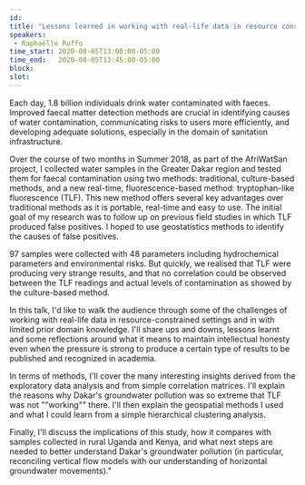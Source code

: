```yaml
---
id: 
title: "Lessons learned in working with real-life data in resource constrained settings with limited domain knowledge"
speakers:
 - Raphaëlle Roffo
time_start: 2020-08-05T13:00:00-05:00
time_end:   2020-08-05T13:45:00-05:00
block: 
slot: 
---
```


Each day, 1.8 billion individuals drink water contaminated with faeces. Improved faecal matter detection methods are crucial in identifying causes of water contamination, communicating risks to users more efficiently, and developing adequate solutions, especially in the domain of sanitation infrastructure.

Over the course of two months in Summer 2018, as part of the AfriWatSan project, I collected water samples in the Greater Dakar region and tested them for faecal contamination using two methods: traditional, culture-based methods, and a new real-time, fluorescence-based method: tryptophan-like fluorescence (TLF). This new method offers several key advantages over traditional methods as it is portable, real-time and easy to use. The initial goal of my research was to follow up on previous field studies in which TLF produced false positives. I hoped to use geostatistics methods to identify the causes of false positives.

97 samples were collected with 48 parameters including hydrochemical parameters and environmental risks. But quickly, we realised that TLF were producing very strange results, and that no correlation could be observed between the TLF readings and actual levels of contamination as showed by the culture-based method.

In this talk, I'd like to walk the audience through some of the challenges of working with real-life data in resource-constrained settings and in with limited prior domain knowledge. I'll share ups and downs, lessons learnt and some reflections around what it means to maintain intellectual honesty even when the pressure is strong to produce a certain type of results to be published and recognized in academia.

In terms of methods, I'll cover the many interesting insights derived from the exploratory data analysis and from simple correlation matrices. I'll explain the reasons why Dakar's groundwater pollution was so extreme that TLF was not ""working"" there. I'll then explain the geospatial methods I used and what I could learn from a simple hierarchical clustering analysis.

Finally, I'll discuss the implications of this study, how it compares with samples collected in rural Uganda and Kenya, and what next steps are needed to better understand Dakar's groundwater pollution (in particular, reconciling vertical flow models with our understanding of horizontal groundwater movements)."
